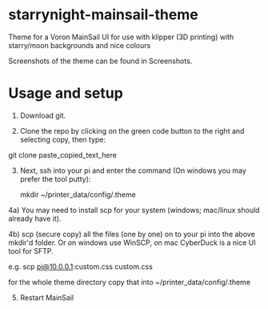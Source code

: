# starrynight-mainsail-theme
Theme for a Voron MainSail UI for use with klipper (3D printing) with starry/moon backgrounds and nice colours

Screenshots of the theme can be found in Screenshots.

# Usage and setup
1) Download git.

2) Clone the repo by clicking on the green code button to the right and selecting copy, then type:

git clone paste_copied_text_here

3) Next, ssh into your pi and enter the command (On windows you may prefer the tool putty):

   mkdir ~/printer_data/config/.theme

4a) You may need to install scp for your system (windows; mac/linux should already have it).

4b) scp (secure copy) all the files (one by one) on to your pi into the above mkdir'd folder.  Or on windows use WinSCP, on mac CyberDuck is a nice UI tool for SFTP.

e.g. scp pi@10.0.0.1:custom.css custom.css

for the whole theme directory copy that into ~/printer_data/config/.theme

5) Restart MainSail
